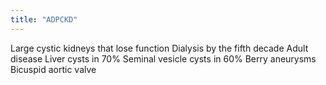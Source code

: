 ```yaml
---
title: "ADPCKD"
---
```

Large cystic kidneys that lose function 
Dialysis by the fifth decade
Adult disease
Liver cysts in 70%
Seminal vesicle cysts in 60%
Berry aneurysms
Bicuspid aortic valve

